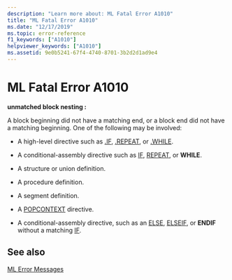 ```yaml
---
description: "Learn more about: ML Fatal Error A1010"
title: "ML Fatal Error A1010"
ms.date: "12/17/2019"
ms.topic: error-reference
f1_keywords: ["A1010"]
helpviewer_keywords: ["A1010"]
ms.assetid: 9e0b5241-67f4-4740-8701-3b2d2d1ad9e4
---
```

# ML Fatal Error A1010

**unmatched block nesting :**

A block beginning did not have a matching end, or a block end did not have a matching beginning. One of the following may be involved:

- A high-level directive such as [.IF](dot-if.md), [.REPEAT](dot-repeat.md), or [.WHILE](dot-while.md).

- A conditional-assembly directive such as [IF](if-masm.md), [REPEAT](repeat.md), or **WHILE**.

- A structure or union definition.

- A procedure definition.

- A segment definition.

- A [POPCONTEXT](popcontext.md) directive.

- A conditional-assembly directive, such as an [ELSE](else-masm.md), [ELSEIF](elseif-masm.md), or **ENDIF** without a matching [IF](if-masm.md).

## See also

[ML Error Messages](ml-error-messages.md)
